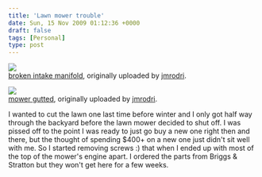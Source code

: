 ```yaml
---
title: 'Lawn mower trouble'
date: Sun, 15 Nov 2009 01:12:36 +0000
draft: false
tags: [Personal]
type: post
---
```


[![](http://farm3.static.flickr.com/2540/4103805355_cb8413c036.jpg)](http://www.flickr.com/photos/jmrodri/4103805355/ "photo sharing")  
[broken intake manifold](http://www.flickr.com/photos/jmrodri/4103805355/), originally uploaded by [jmrodri](http://www.flickr.com/people/jmrodri/).

[![](http://farm3.static.flickr.com/2493/4104569680_0130894c7a.jpg)](http://www.flickr.com/photos/jmrodri/4104569680/ "photo sharing")  
[mower gutted](http://www.flickr.com/photos/jmrodri/4103805355/), originally uploaded by [jmrodri](http://www.flickr.com/people/jmrodri/).

I wanted to cut the lawn one last time before winter and I only got half way through the backyard before the lawn mower decided to shut off. I was pissed off to the point I was ready to just go buy a new one right then and there, but the thought of spending $400+ on a new one just didn't sit well with me. So I started removing screws :) that when I ended up with most of the top of the mower's engine apart. I ordered the parts from Briggs & Stratton but they won't get here for a few weeks.